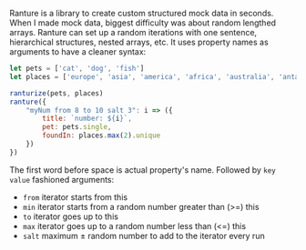 Ranture is a library to create custom structured mock data in seconds. 
When I made mock data, biggest difficulty was about random lengthed arrays. 
Ranture can set up a random iterations with one sentence, hierarchical 
structures, nested arrays, etc.
It uses property names as arguments to have a cleaner syntax:

```js
let pets = ['cat', 'dog', 'fish']
let places = ['europe', 'asia', 'america', 'africa', 'australia', 'antarctica']

ranturize(pets, places)
ranture({
	"myNum from 8 to 10 salt 3": i => ({
		title: `number: ${i}`,
		pet: pets.single,
		foundIn: places.max(2).unique
	})
})
```

The first word before space is actual property's name.
Followed by `key value` fashioned arguments:
- `from` iterator starts from this
- `min` iterator starts from a random number greater than (>=) this
- `to` iterator goes up to this
- `max` iterator goes up to a random number less than (<=) this
- `salt` maximum ± random number to add to the iterator every run



